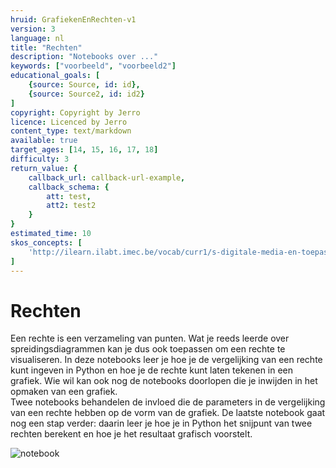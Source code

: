 ```yaml
---
hruid: GrafiekenEnRechten-v1
version: 3
language: nl
title: "Rechten"
description: "Notebooks over ..."
keywords: ["voorbeeld", "voorbeeld2"]
educational_goals: [
    {source: Source, id: id}, 
    {source: Source2, id: id2}
]
copyright: Copyright by Jerro
licence: Licenced by Jerro
content_type: text/markdown
available: true
target_ages: [14, 15, 16, 17, 18]
difficulty: 3
return_value: {
    callback_url: callback-url-example,
    callback_schema: {
        att: test,
        att2: test2
    }
}
estimated_time: 10
skos_concepts: [
    'http://ilearn.ilabt.imec.be/vocab/curr1/s-digitale-media-en-toepassingen'
]
---
```


# Rechten
Een rechte is een verzameling van punten. Wat je reeds leerde over spreidingsdiagrammen kan je dus ook toepassen om een rechte te visualiseren.
In deze notebooks leer je hoe je de vergelijking van een rechte kunt ingeven in Python en hoe je de rechte kunt laten tekenen in een grafiek. Wie wil kan ook nog de notebooks doorlopen die je inwijden in het opmaken van een grafiek.   
Twee notebooks behandelen de invloed die de parameters in de vergelijking van een rechte hebben op de vorm van de grafiek.
De laatste notebook gaat nog een stap verder: daarin leer je hoe je in Python het snijpunt van twee rechten berekent en hoe je het resultaat grafisch voorstelt.

![notebook](@learning-object/MGrafiekenEnRechten-v1/nl/3)

